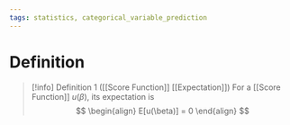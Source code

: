 ```yaml
---
tags: statistics, categorical_variable_prediction
---
```


# Definition

> [!info] Definition 1 ([[Score Function]] [[Expectation]])
> For a [[Score Function]] $u(\beta)$, its expectation is
> $$
> \begin{align}
> E[u(\beta)] = 0
> \end{align}
> $$
